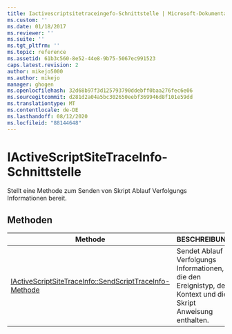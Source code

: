 ```yaml
---
title: Iactivescriptsitetraceingefo-Schnittstelle | Microsoft-Dokumentation
ms.custom: ''
ms.date: 01/18/2017
ms.reviewer: ''
ms.suite: ''
ms.tgt_pltfrm: ''
ms.topic: reference
ms.assetid: 61b3c560-8e52-44e8-9b75-5067ec991523
caps.latest.revision: 2
author: mikejo5000
ms.author: mikejo
manager: ghogen
ms.openlocfilehash: 32d68b97f3d125793790ddebff0baa276fec6e06
ms.sourcegitcommit: d281d2a04a5bc302650eebf369946d8f101e59dd
ms.translationtype: MT
ms.contentlocale: de-DE
ms.lasthandoff: 08/12/2020
ms.locfileid: "88144648"
---
```

# <a name="iactivescriptsitetraceinfo-interface"></a>IActiveScriptSiteTraceInfo-Schnittstelle
Stellt eine Methode zum Senden von Skript Ablauf Verfolgungs Informationen bereit.  
  
## <a name="methods"></a>Methoden  
  
|Methode|BESCHREIBUNG|
|-|-|
|[IActiveScriptSiteTraceInfo::SendScriptTraceInfo-Methode](../../winscript/reference/iactivescriptsitetraceinfo-sendscripttraceinfo-method.md)|Sendet Ablauf Verfolgungs Informationen, die den Ereignistyp, den Kontext und die Skript Anweisung enthalten.|